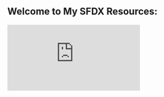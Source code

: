 ## Welcome to My SFDX Resources:

<embed src="https://github.com/snugsfbay/SFDX_Dev_Admin/blob/master/SFDX%20Intro.pdf" type="application/pdf" />
